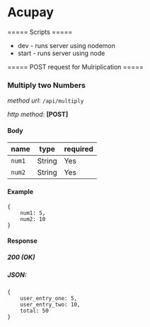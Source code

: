 # Acupay

===== Scripts =====
- dev - runs server using nodemon
- start - runs server using node


===== POST request for Mulriplication =====
### **Multiply two Numbers**
*method url*: `/api/multiply`

*http method*: **[POST]**

#### Body

| name    | type   | required |
| --------| ------ | -------- |
| `num1`  | String | Yes      |
| `num2`  | String | Yes      |

#### Example

```
{
    num1: 5,
    num2: 10
}
```
#### Response
##### 200 (OK)
##### JSON:
```
{
    user_entry_one: 5,
    user_entry_two: 10,
    total: 50
}
```
